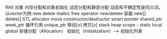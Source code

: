 RAII
对象
内存分配和对象初始化
动态分配和静态分配
动态和不确定性是同义词，以vector为例
new delete
malloc free
operator new/delete
容器 new[] delete[]
STL allocator
move
constructor/destructor
smart pointer
shared_ptr
week_ptr 循环引用
unique_ptr 移动[o] 拷贝[x]
stack heap
scope - static local global
存储分配（Allocation）
初始化（Initialization）--> 初始化列表
